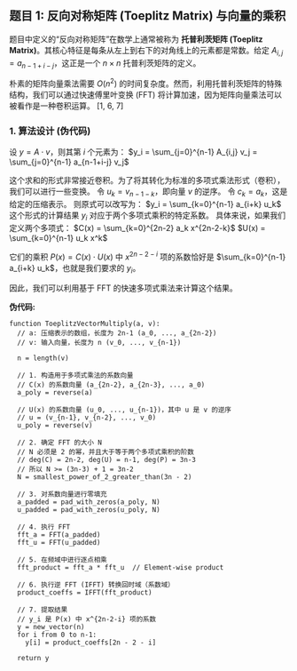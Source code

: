 ## 题目 1: 反向对称矩阵 (Toeplitz Matrix) 与向量的乘积

题目中定义的“反向对称矩阵”在数学上通常被称为 **托普利茨矩阵 (Toeplitz Matrix)**。其核心特征是每条从左上到右下的对角线上的元素都是常数。给定 $A_{i,j} = a_{n-1+i-j}$，这正是一个 $n \times n$ 托普利茨矩阵的定义。

朴素的矩阵向量乘法需要 $O(n^2)$ 的时间复杂度。然而，利用托普利茨矩阵的特殊结构，我们可以通过快速傅里叶变换 (FFT) 将计算加速，因为矩阵向量乘法可以被看作是一种卷积运算。 [1, 6, 7]

### 1. 算法设计 (伪代码)

设 $y = A \cdot v$，则其第 $i$ 个元素为：
$y_i = \sum_{j=0}^{n-1} A_{i,j} v_j = \sum_{j=0}^{n-1} a_{n-1+i-j} v_j$

这个求和的形式非常接近卷积。为了将其转化为标准的多项式乘法形式（卷积），我们可以进行一些变换。
令 $u_k = v_{n-1-k}$，即向量 $v$ 的逆序。
令 $c_k = a_{k}$，这是给定的压缩表示。
则原式可以改写为：
$y_i = \sum_{k=0}^{n-1} a_{i+k} u_k$
这个形式的计算结果 $y_i$ 对应于两个多项式乘积的特定系数。
具体来说，如果我们定义两个多项式：
$C(x) = \sum_{k=0}^{2n-2} a_k x^{2n-2-k}$
$U(x) = \sum_{k=0}^{n-1} u_k x^k$

它们的乘积 $P(x) = C(x) \cdot U(x)$ 中 $x^{2n-2-i}$ 项的系数恰好是 $\sum_{k=0}^{n-1} a_{i+k} u_k$，也就是我们要求的 $y_i$。

因此，我们可以利用基于 FFT 的快速多项式乘法来计算这个结果。

**伪代码:**

```plaintext
function ToeplitzVectorMultiply(a, v):
  // a: 压缩表示的数组，长度为 2n-1 (a_0, ..., a_{2n-2})
  // v: 输入向量，长度为 n (v_0, ..., v_{n-1})
  
  n = length(v)
  
  // 1. 构造用于多项式乘法的系数向量
  // C(x) 的系数向量 (a_{2n-2}, a_{2n-3}, ..., a_0)
  a_poly = reverse(a) 
  
  // U(x) 的系数向量 (u_0, ..., u_{n-1})，其中 u 是 v 的逆序
  // u = (v_{n-1}, v_{n-2}, ..., v_0)
  u_poly = reverse(v)

  // 2. 确定 FFT 的大小 N
  // N 必须是 2 的幂，并且大于等于两个多项式乘积的阶数
  // deg(C) = 2n-2, deg(U) = n-1, deg(P) = 3n-3
  // 所以 N >= (3n-3) + 1 = 3n-2
  N = smallest_power_of_2_greater_than(3n - 2)
  
  // 3. 对系数向量进行零填充
  a_padded = pad_with_zeros(a_poly, N)
  u_padded = pad_with_zeros(u_poly, N)
  
  // 4. 执行 FFT
  fft_a = FFT(a_padded)
  fft_u = FFT(u_padded)
  
  // 5. 在频域中进行逐点相乘
  fft_product = fft_a * fft_u  // Element-wise product
  
  // 6. 执行逆 FFT (IFFT) 转换回时域（系数域）
  product_coeffs = IFFT(fft_product)
  
  // 7. 提取结果
  // y_i 是 P(x) 中 x^{2n-2-i} 项的系数
  y = new_vector(n)
  for i from 0 to n-1:
    y[i] = product_coeffs[2n - 2 - i]
  
  return y


```
